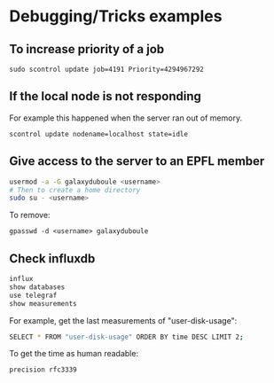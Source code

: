 # Debugging/Tricks examples

## To increase priority of a job

`sudo scontrol update job=4191 Priority=4294967292`

## If the local node is not responding

For example this happened when the server ran out of memory.

`scontrol update nodename=localhost state=idle`

## Give access to the server to an EPFL member

```bash
usermod -a -G galaxyduboule <username>
# Then to create a home directory
sudo su - <username>
```

To remove:

`gpasswd -d <username> galaxyduboule`

## Check influxdb

```bash
influx
show databases
use telegraf
show measurements
```

For example, get the last measurements of "user-disk-usage":

```bash
SELECT * FROM "user-disk-usage" ORDER BY time DESC LIMIT 2;
```

To get the time as human readable:

```bash
precision rfc3339
```

